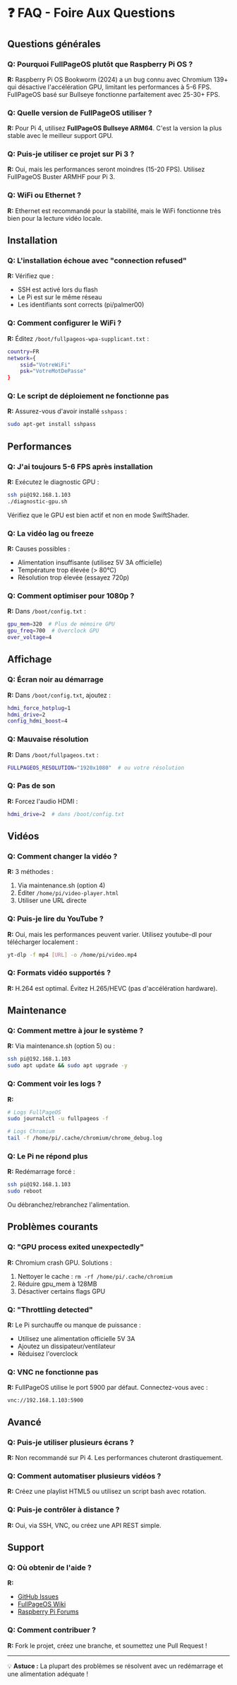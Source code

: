 # ❓ FAQ - Foire Aux Questions

## Questions générales

### Q: Pourquoi FullPageOS plutôt que Raspberry Pi OS ?
**R:** Raspberry Pi OS Bookworm (2024) a un bug connu avec Chromium 139+ qui désactive l'accélération GPU, limitant les performances à 5-6 FPS. FullPageOS basé sur Bullseye fonctionne parfaitement avec 25-30+ FPS.

### Q: Quelle version de FullPageOS utiliser ?
**R:** Pour Pi 4, utilisez **FullPageOS Bullseye ARM64**. C'est la version la plus stable avec le meilleur support GPU.

### Q: Puis-je utiliser ce projet sur Pi 3 ?
**R:** Oui, mais les performances seront moindres (15-20 FPS). Utilisez FullPageOS Buster ARMHF pour Pi 3.

### Q: WiFi ou Ethernet ?
**R:** Ethernet est recommandé pour la stabilité, mais le WiFi fonctionne très bien pour la lecture vidéo locale.

## Installation

### Q: L'installation échoue avec "connection refused"
**R:** Vérifiez que :
- SSH est activé lors du flash
- Le Pi est sur le même réseau
- Les identifiants sont corrects (pi/palmer00)

### Q: Comment configurer le WiFi ?
**R:** Éditez `/boot/fullpageos-wpa-supplicant.txt` :
```bash
country=FR
network={
    ssid="VotreWiFi"
    psk="VotreMotDePasse"
}
```

### Q: Le script de déploiement ne fonctionne pas
**R:** Assurez-vous d'avoir installé `sshpass` :
```bash
sudo apt-get install sshpass
```

## Performances

### Q: J'ai toujours 5-6 FPS après installation
**R:** Exécutez le diagnostic GPU :
```bash
ssh pi@192.168.1.103
./diagnostic-gpu.sh
```
Vérifiez que le GPU est bien actif et non en mode SwiftShader.

### Q: La vidéo lag ou freeze
**R:** Causes possibles :
- Alimentation insuffisante (utilisez 5V 3A officielle)
- Température trop élevée (> 80°C)
- Résolution trop élevée (essayez 720p)

### Q: Comment optimiser pour 1080p ?
**R:** Dans `/boot/config.txt` :
```bash
gpu_mem=320  # Plus de mémoire GPU
gpu_freq=700  # Overclock GPU
over_voltage=4
```

## Affichage

### Q: Écran noir au démarrage
**R:** Dans `/boot/config.txt`, ajoutez :
```bash
hdmi_force_hotplug=1
hdmi_drive=2
config_hdmi_boost=4
```

### Q: Mauvaise résolution
**R:** Dans `/boot/fullpageos.txt` :
```bash
FULLPAGEOS_RESOLUTION="1920x1080"  # ou votre résolution
```

### Q: Pas de son
**R:** Forcez l'audio HDMI :
```bash
hdmi_drive=2  # dans /boot/config.txt
```

## Vidéos

### Q: Comment changer la vidéo ?
**R:** 3 méthodes :
1. Via maintenance.sh (option 4)
2. Éditer `/home/pi/video-player.html`
3. Utiliser une URL directe

### Q: Puis-je lire du YouTube ?
**R:** Oui, mais les performances peuvent varier. Utilisez youtube-dl pour télécharger localement :
```bash
yt-dlp -f mp4 [URL] -o /home/pi/video.mp4
```

### Q: Formats vidéo supportés ?
**R:** H.264 est optimal. Évitez H.265/HEVC (pas d'accélération hardware).

## Maintenance

### Q: Comment mettre à jour le système ?
**R:** Via maintenance.sh (option 5) ou :
```bash
ssh pi@192.168.1.103
sudo apt update && sudo apt upgrade -y
```

### Q: Comment voir les logs ?
**R:** 
```bash
# Logs FullPageOS
sudo journalctl -u fullpageos -f

# Logs Chromium
tail -f /home/pi/.cache/chromium/chrome_debug.log
```

### Q: Le Pi ne répond plus
**R:** Redémarrage forcé :
```bash
ssh pi@192.168.1.103
sudo reboot
```
Ou débranchez/rebranchez l'alimentation.

## Problèmes courants

### Q: "GPU process exited unexpectedly"
**R:** Chromium crash GPU. Solutions :
1. Nettoyer le cache : `rm -rf /home/pi/.cache/chromium`
2. Réduire gpu_mem à 128MB
3. Désactiver certains flags GPU

### Q: "Throttling detected"
**R:** Le Pi surchauffe ou manque de puissance :
- Utilisez une alimentation officielle 5V 3A
- Ajoutez un dissipateur/ventilateur
- Réduisez l'overclock

### Q: VNC ne fonctionne pas
**R:** FullPageOS utilise le port 5900 par défaut. Connectez-vous avec :
```
vnc://192.168.1.103:5900
```

## Avancé

### Q: Puis-je utiliser plusieurs écrans ?
**R:** Non recommandé sur Pi 4. Les performances chuteront drastiquement.

### Q: Comment automatiser plusieurs vidéos ?
**R:** Créez une playlist HTML5 ou utilisez un script bash avec rotation.

### Q: Puis-je contrôler à distance ?
**R:** Oui, via SSH, VNC, ou créez une API REST simple.

## Support

### Q: Où obtenir de l'aide ?
**R:** 
- [GitHub Issues](https://github.com/your-repo/issues)
- [FullPageOS Wiki](https://github.com/guysoft/FullPageOS/wiki)
- [Raspberry Pi Forums](https://www.raspberrypi.org/forums/)

### Q: Comment contribuer ?
**R:** Fork le projet, créez une branche, et soumettez une Pull Request !

---

💡 **Astuce :** La plupart des problèmes se résolvent avec un redémarrage et une alimentation adéquate !
